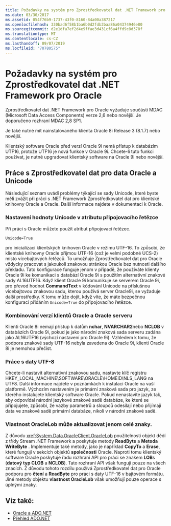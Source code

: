 ```yaml
---
title: Požadavky na systém pro Zprostředkovatel dat .NET Framework pro Oracle
ms.date: 03/30/2017
ms.assetid: 054f76b9-1737-43f0-8160-84a00a387217
ms.openlocfilehash: 330bad6f58b1ba6b0d2fdb2baa86a04374946e80
ms.sourcegitcommit: d2e1dfa7ef2d4e9ffae3d431cf6a4ffd9c8d378f
ms.translationtype: MT
ms.contentlocale: cs-CZ
ms.lasthandoff: 09/07/2019
ms.locfileid: "70780575"
---
```

# <a name="system-requirements-for-the-net-framework-data-provider-for-oracle"></a>Požadavky na systém pro Zprostředkovatel dat .NET Framework pro Oracle
Zprostředkovatel dat .NET Framework pro Oracle vyžaduje součásti MDAC (Microsoft Data Access Components) verze 2,6 nebo novější. Je doporučeno rozhraní MDAC 2,8 SP1.  
  
 Je také nutné mít nainstalovaného klienta Oracle 8i Release 3 (8.1.7) nebo novější.  
  
 Klientský software Oracle před verzí Oracle 9i nemá přístup k databázím UTF16, protože UTF16 je nová funkce v Oracle 9i. Chcete-li tuto funkci používat, je nutné upgradovat klientský software na Oracle 9i nebo novější.  
  
## <a name="working-with-the-data-provider-for-oracle-and-unicode-data"></a>Práce s Zprostředkovatel dat pro data Oracle a Unicode  
 Následující seznam uvádí problémy týkající se sady Unicode, které byste měli zvážit při práci s .NET Framework Zprostředkovatel dat pro klientské knihovny Oracle a Oracle. Další informace najdete v dokumentaci k Oracle.  
  
### <a name="setting-the-unicode-value-in-a-connection-string-attribute"></a>Nastavení hodnoty Unicode v atributu připojovacího řetězce  
 Při práci s Oracle můžete použít atribut připojovací řetězec.  
  
```  
Unicode=True   
```  
  
 pro inicializaci klientských knihoven Oracle v režimu UTF-16. To způsobí, že klientské knihovny Oracle přijmou UTF-16 (což je velmi podobné UCS-2) místo vícebajtových řetězců. To umožňuje Zprostředkovatel dat pro Oracle vždycky pracovat s jakoukoli znakovou stránkou Oracle bez nutnosti dalšího překladu. Tato konfigurace funguje jenom v případě, že používáte klienty Oracle 9i ke komunikaci s databází Oracle 9i s použitím alternativní znakové sady AL16UTF16. Když klient Oracle 9i komunikuje se serverem Oracle 9i, pro převod hodnot **CommandText** v kódování Unicode na příslušnou vícebajtovou znakovou sadu, kterou používá server Oracle9i, se vyžaduje další prostředky. K tomu může dojít, když víte, že máte bezpečnou konfiguraci přidáním `Unicode=True` do připojovacího řetězce.  
  
### <a name="mixing-versions-of-oracle-client-and-oracle-server"></a>Kombinování verzí klientů Oracle a Oracle serveru  
 Klienti Oracle 8i nemají přístup k datům **nchar**, **NVARCHAR2**nebo **NCLOB** v databázích Oracle 9i, pokud je jako národní znaková sada serveru zadána jako AL16UTF16 (výchozí nastavení pro Oracle 9i). Vzhledem k tomu, že podpora znakové sady UTF-16 nebyla zavedena do Oracle 9i, klienti Oracle 8i je nemohou přečíst.  
  
### <a name="working-with-utf-8-data"></a>Práce s daty UTF-8  
 Chcete-li nastavit alternativní znakovou sadu, nastavte klíč registru HKEY_LOCAL_MACHINE\SOFTWARE\ORACLE\HOMEID\NLS_LANG na UTF8. Další informace najdete v poznámkách k instalaci Oracle na vaší platformě. Výchozím nastavením je primární znaková sada pro jazyk, ze kterého instalujete klientský software Oracle. Pokud nenastavíte jazyk tak, aby odpovídal národní jazykové znakové sadě databáze, ke které se připojujete, způsobí, že vazby parametrů a sloupců odesílají nebo přijímají data ve znakové sadě primární databáze, nikoli v národní znakové sadě.  
  
### <a name="oraclelob-can-only-update-full-characters"></a>Vlastnost OracleLob může aktualizovat jenom celé znaky.  
 Z důvodu <xref:System.Data.OracleClient.OracleLob> použitelnosti objekt dědí z třídy Stream .NET Framework a poskytuje metody **ReadByte** a **Metoda WriteByte** . Implementuje také metody, jako je například **CopyTo** a **Erase**, které fungují v sekcích objektů **společnosti** Oracle. Naproti tomu klientský software Oracle poskytuje řadu rozhraní API pro práci se znakem **LOB**s (**datový typ CLOB** a **NCLOB**). Tato rozhraní API však fungují pouze na všech znacích. Z důvodu tohoto rozdílu používá Zprostředkovatel dat pro Oracle podporu pro **čtení** a **ReadByte** pro práci s daty UTF-16 v bajtovém formátu. Jiné metody objektu **vlastnost OracleLob** však umožňují pouze operace s úplnými znaky.  
  
## <a name="see-also"></a>Viz také:

- [Oracle a ADO.NET](oracle-and-adonet.md)
- [Přehled ADO.NET](ado-net-overview.md)
